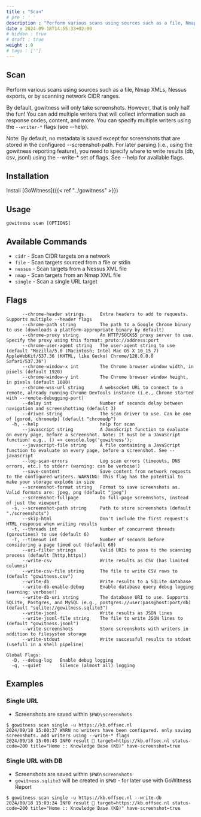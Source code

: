 ```yaml
---
title : "Scan"
# pre : ' '
description : "Perform various scans using sources such as a file, Nmap XMLs, Nessus exports, or by scanning network CIDR ranges."
date : 2024-09-18T14:55:33+02:00
# hidden : true
# draft : true
weight : 0
# tags : ['']
---
```


## Scan

Perform various scans using sources such as a file, Nmap XMLs, Nessus exports, or by scanning network CIDR ranges.

By default, gowitness will only take screenshots. However, that is only half the fun! You can add multiple writers that will collect information such as response codes, content, and more. You can specify multiple writers using the  `--writer-*` flags (see --help).

Note: By default, no metadata is saved except for screenshots that are stored in the configured --screenshot-path. For later parsing (i.e., using the  gowitness reporting feature), you need to specify where to write results (db, csv, jsonl) using the --write-* set of flags. See --help for available flags.

## Installation

Install [GoWitness]({{< ref "../gowitness" >}})

## Usage

```plain
gowitness scan [OPTIONS]
```

## Available Commands

- `cidr` - Scan CIDR targets on a network
- `file` - Scan targets sourced from a file or stdin
- `nessus` - Scan targets from a Nessus XML file
- `nmap` - Scan targets from an Nmap XML file
- `single` - Scan a single URL target

## Flags

```plain
      --chrome-header strings      Extra headers to add to requests. Supports multiple --header flags
      --chrome-path string         The path to a Google Chrome binary to use (downloads a platform-appropriate binary by default)
      --chrome-proxy string        An HTTP/SOCKS5 proxy server to use. Specify the proxy using this format: proto://address:port
      --chrome-user-agent string   The user-agent string to use (default "Mozilla/5.0 (Macintosh; Intel Mac OS X 10_15_7) AppleWebKit/537.36 (KHTML, like Gecko) Chrome/128.0.0.0 Safari/537.36")
      --chrome-window-x int        The Chrome browser window width, in pixels (default 1920)
      --chrome-window-y int        The Chrome browser window height, in pixels (default 1080)
      --chrome-wss-url string      A websocket URL to connect to a remote, already running Chrome DevTools instance (i.e., Chrome started with --remote-debugging-port)
      --delay int                  Number of seconds delay between navigation and screenshotting (default 3)
      --driver string              The scan driver to use. Can be one of [gorod, chromedp] (default "chromedp")
  -h, --help                       help for scan
      --javascript string          A JavaScript function to evaluate on every page, before a screenshot. Note: It must be a JavaScript function! e.g., () => console.log('gowitness');
      --javascript-file string     A file containing a JavaScript function to evaluate on every page, before a screenshot. See --javascript
      --log-scan-errors            Log scan errors (timeouts, DNS errors, etc.) to stderr (warning: can be verbose!)
      --save-content               Save content from network requests to the configured writers. WARNING: This flag has the potential to make your storage explode in size
      --screenshot-format string   Format to save screenshots as. Valid formats are: jpeg, png (default "jpeg")
      --screenshot-fullpage        Do full-page screenshots, instead of just the viewport
  -s, --screenshot-path string     Path to store screenshots (default "./screenshots")
      --skip-html                  Don't include the first request's HTML response when writing results
  -t, --threads int                Number of concurrent threads (goroutines) to use (default 6)
  -T, --timeout int                Number of seconds before considering a page timed out (default 60)
      --uri-filter strings         Valid URIs to pass to the scanning process (default [http,https])
      --write-csv                  Write results as CSV (has limited columns)
      --write-csv-file string      The file to write CSV rows to (default "gowitness.csv")
      --write-db                   Write results to a SQLite database
      --write-db-enable-debug      Enable database query debug logging (warning: verbose!)
      --write-db-uri string        The database URI to use. Supports SQLite, Postgres, and MySQL (e.g., postgres://user:pass@host:port/db) (default "sqlite://gowitness.sqlite3")
      --write-jsonl                Write results as JSON lines
      --write-jsonl-file string    The file to write JSON lines to (default "gowitness.jsonl")
      --write-screenshots          Store screenshots with writers in addition to filesystem storage
      --write-stdout               Write successful results to stdout (usefull in a shell pipeline)

Global Flags:
  -D, --debug-log   Enable debug logging
  -q, --quiet       Silence (almost all) logging
```

## Examples

### Single URL

- Screenshots are saved within `$PWD\screenshots`

```plain
$ gowitness scan single -u https://kb.offsec.nl
2024/09/18 15:00:37 WARN no writers have been configured. only saving screenshots. add writers using --write-* flags
2024/09/18 15:00:43 INFO result 🤖 target=https://kb.offsec.nl status-code=200 title="Home :: Knowledge Base (KB)" have-screenshot=true
```

### Single URL with DB

- Screenshots are saved within `$PWD\screenshots`
- `gowitness.sqlite3` will be created in `$PWD` - for later use with GoWitness Report

```plain
$ gowitness scan single -u https://kb.offsec.nl --write-db  
2024/09/18 15:03:24 INFO result 🤖 target=https://kb.offsec.nl status-code=200 title="Home :: Knowledge Base (KB)" have-screenshot=true
```
